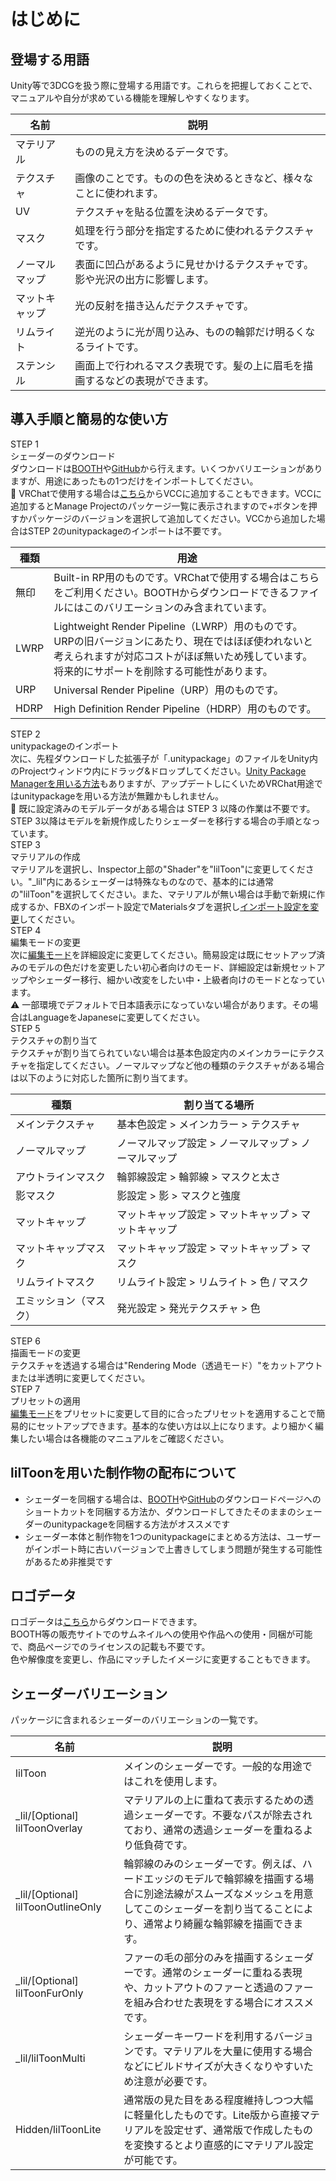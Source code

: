 # はじめに

## 登場する用語
Unity等で3DCGを扱う際に登場する用語です。これらを把握しておくことで、マニュアルや自分が求めている機能を理解しやすくなります。

|名前|説明|
|-|-|
|マテリアル|ものの見え方を決めるデータです。|
|テクスチャ|画像のことです。ものの色を決めるときなど、様々なことに使われます。|
|UV|テクスチャを貼る位置を決めるデータです。|
|マスク|処理を行う部分を指定するために使われるテクスチャです。|
|ノーマルマップ|表面に凹凸があるように見せかけるテクスチャです。影や光沢の出方に影響します。|
|マットキャップ|光の反射を描き込んだテクスチャです。|
|リムライト|逆光のように光が周り込み、ものの輪郭だけ明るくなるライトです。|
|ステンシル|画面上で行われるマスク表現です。髪の上に眉毛を描画するなどの表現ができます。|

## 導入手順と簡易的な使い方

<div class="timeline">
<div class="timeline_part">
    <div class="timeline_label">STEP 1</div>
    <div class="timeline_title">シェーダーのダウンロード</div>
    <div class="timeline_text">ダウンロードは<a href="https://lilxyzw.booth.pm/items/3087170">BOOTH</a>や<a href="https://github.com/lilxyzw/lilToon/releases">GitHub</a>から行えます。いくつかバリエーションがありますが、用途にあったもの1つだけをインポートしてください。
    <div class="window_info">&#x1f530; VRChatで使用する場合は<a href="vcc://vpm/addRepo?url=https://lilxyzw.github.io/vpm-repos/vpm.json">こちら</a>からVCCに追加することもできます。VCCに追加するとManage Projectのパッケージ一覧に表示されますので+ボタンを押すかパッケージのバージョンを選択して追加してください。<span>VCCから追加した場合はSTEP 2のunitypackageのインポートは不要</span>です。</div>

|種類|用途|
|-|-|
|無印|Built-in RP用のものです。VRChatで使用する場合はこちらをご利用ください。BOOTHからダウンロードできるファイルにはこのバリエーションのみ含まれています。|
|LWRP|Lightweight Render Pipeline（LWRP）用のものです。URPの旧バージョンにあたり、現在ではほぼ使われないと考えられますが対応コストがほぼ無いため残しています。将来的にサポートを削除する可能性があります。|
|URP|Universal Render Pipeline（URP）用のものです。|
|HDRP|High Definition Render Pipeline（HDRP）用のものです。|

</div>
</div>

<div class="timeline_part">
    <div class="timeline_label">STEP 2</div>
    <div class="timeline_title">unitypackageのインポート</div>
    <div class="timeline_text">次に、先程ダウンロードした拡張子が「<span>.unitypackage</span>」のファイルをUnity内の<span>Projectウィンドウ内にドラッグ&ドロップ</span>してください。<a href="https://docs.unity3d.com/ja/current/Manual/upm-ui-giturl.html" target="_blank" rel="noopener noreferrer">Unity Package Managerを用いる方法</a>もありますが、アップデートしにくいためVRChat用途ではunitypackageを用いる方法が無難かもしれません。
        <div class="window_info">&#x1f530; <span>既に設定済みのモデルデータがある場合は STEP 3 以降の作業は不要</span>です。STEP 3以降はモデルを新規作成したりシェーダーを移行する場合の手順となっています。</div>
    </div>
</div>
<div class="timeline_part timeline_part_sub">
    <div class="timeline_label">STEP 3</div>
    <div class="timeline_title">マテリアルの作成</div>
    <div class="timeline_text">マテリアルを選択し、Inspector上部の"Shader"を"lilToon"に変更してください。<span>"_lil"内にあるシェーダーは特殊なものなので、基本的には通常の"lilToon"を選択してください</span>。また、マテリアルが無い場合は手動で新規に作成するか、FBXのインポート設定でMaterialsタブを選択し<a href="https://docs.unity3d.com/ja/current/Manual/FBXImporter-Materials.html" target="_blank" rel="noopener noreferrer">インポート設定を変更</a>してください。</div>
</div>
<div class="timeline_part timeline_part_sub">
    <div class="timeline_label">STEP 4</div>
    <div class="timeline_title">編集モードの変更</div>
    <div class="timeline_text">次に<a href="#">編集モード</a>を<span>詳細設定</span>に変更してください。簡易設定は<span>既にセットアップ済みのモデルの色だけを変更したい初心者向けのモード</span>、詳細設定は<span>新規セットアップやシェーダー移行、細かい改変をしたい中・上級者向けのモード</span>となっています。
        <div class="window_info">&#x26a0; 一部環境でデフォルトで日本語表示になっていない場合があります。その場合はLanguageを<span>Japanese</span>に変更してください。</div>
    </div>
</div>
<div class="timeline_part timeline_part_sub">
    <div class="timeline_label">STEP 5</div>
    <div class="timeline_title">テクスチャの割り当て</div>
    <div class="timeline_text">テクスチャが割り当てられていない場合は基本色設定内の<span>メインカラー</span>にテクスチャを指定してください。ノーマルマップなど他の種類のテクスチャがある場合は以下のように対応した箇所に割り当てます。

|種類|割り当てる場所|
|-|-|
|メインテクスチャ|基本色設定 > メインカラー > テクスチャ|
|ノーマルマップ|ノーマルマップ設定 > ノーマルマップ > ノーマルマップ|
|アウトラインマスク|輪郭線設定 > 輪郭線 > マスクと太さ|
|影マスク|影設定 > 影 > マスクと強度|
|マットキャップ|マットキャップ設定 > マットキャップ > マットキャップ|
|マットキャップマスク|マットキャップ設定 > マットキャップ > マスク|
|リムライトマスク|リムライト設定 > リムライト > 色 / マスク|
|エミッション（マスク）|発光設定 > 発光テクスチャ > 色|

</div>
</div>
<div class="timeline_part timeline_part_sub">
    <div class="timeline_label">STEP 6</div>
    <div class="timeline_title">描画モードの変更</div>
    <div class="timeline_text">テクスチャを透過する場合は"Rendering Mode（透過モード）"を<span>カットアウト</span>または<span>半透明</span>に変更してください。</div>
</div>
<div class="timeline_part timeline_part_sub">
    <div class="timeline_label">STEP 7</div>
    <div class="timeline_title">プリセットの適用</div>
    <div class="timeline_text"><a href="#">編集モード</a>をプリセットに変更して目的に合ったプリセットを適用することで簡易的にセットアップできます。基本的な使い方は以上になります。より細かく編集したい場合は各機能のマニュアルをご確認ください。</div>
</div>
</div>

## lilToonを用いた制作物の配布について
- シェーダーを同梱する場合は、[BOOTH](https://booth.pm/ja/items/3087170)や[GitHub](https://github.com/lilxyzw/lilToon/releases)のダウンロードページへのショートカットを同梱する方法か、ダウンロードしてきたそのままのシェーダーのunitypackageを同梱する方法がオススメです
- シェーダー本体と制作物を1つのunitypackageにまとめる方法は、ユーザーがインポート時に古いバージョンで上書きしてしまう問題が発生する可能性があるため非推奨です

## ロゴデータ
ロゴデータは[こちら](https://github.com/lilxyzw/lilToon/tree/master/logo)からダウンロードできます。  
BOOTH等の販売サイトでのサムネイルへの使用や作品への使用・同梱が可能で、商品ページでのライセンスの記載も不要です。  
色や解像度を変更し、作品にマッチしたイメージに変更することもできます。

## シェーダーバリエーション
パッケージに含まれるシェーダーのバリエーションの一覧です。

|名前|説明|
|-|-|
|lilToon|メインのシェーダーです。一般的な用途ではこれを使用します。|
|_lil/[Optional] lilToonOverlay|マテリアルの上に重ねて表示するための透過シェーダーです。不要なパスが除去されており、通常の透過シェーダーを重ねるより低負荷です。|
|_lil/[Optional] lilToonOutlineOnly|輪郭線のみのシェーダーです。例えば、ハードエッジのモデルで輪郭線を描画する場合に別途法線がスムーズなメッシュを用意してこのシェーダーを割り当てることにより、通常より綺麗な輪郭線を描画できます。|
|_lil/[Optional] lilToonFurOnly|ファーの毛の部分のみを描画するシェーダーです。通常のシェーダーに重ねる表現や、カットアウトのファーと透過のファーを組み合わせた表現をする場合にオススメです。|
|_lil/lilToonMulti|シェーダーキーワードを利用するバージョンです。マテリアルを大量に使用する場合などにビルドサイズが大きくなりやすいため注意が必要です。|
|Hidden/lilToonLite|通常版の見た目をある程度維持しつつ大幅に軽量化したものです。Lite版から直接マテリアルを設定せず、通常版で作成したものを変換するとより直感的にマテリアル設定が可能です。|